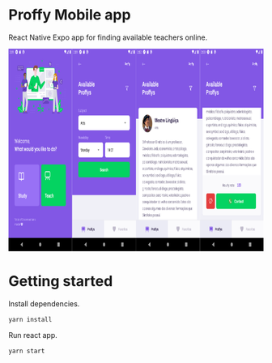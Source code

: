 # Proffy Mobile app

React Native Expo app for finding available teachers online.

<img src="./docs/screenshots.png" height=400>

# Getting started

Install dependencies.

```bash
yarn install
```

Run react app.

```bash
yarn start
```
